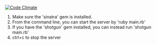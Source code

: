 [![Code Climate](https://codeclimate.com/github/rkomartin/gotealeaf_blackjack_webapp.png)](https://codeclimate.com/github/rkomartin/gotealeaf_blackjack_webapp)

1. Make sure the 'sinatra' gem is installed.
2. From the command line, you can start the server by 'ruby main.rb'
3. If you have the 'shotgun' gem installed, you can instead run 'shotgun main.rb'
4. ctrl+c to stop the server